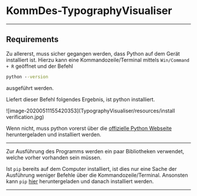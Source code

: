 # KommDes-TypographyVisualiser

---

## Requirements

Zu allererst, muss sicher gegangen werden, dass Python auf dem Gerät installiert ist.
Hierzu kann eine Kommandozeile/Terminal mittels `Win/Command + R` geöffnet und der Befehl

````` cmd
python --version
`````

ausgeführt werden.

Liefert dieser Befehl folgendes Ergebnis, ist python installiert.

![image-20200511155420353](TypographyVisualiser/resources/install verification.jpg)

Wenn nicht, muss python vorerst über die [offizielle Python Webseite][1] heruntergeladen und installiert werden.

---

Zur Ausführung des Programms werden ein paar Bibliotheken verwendet, welche vorher vorhanden sein müssen.

Ist `pip` bereits auf dem Computer installiert, ist dies nur eine Sache der Ausführung weniger Befehle über die Kommandozeile/Terminal.
Ansonsten kann  `pip` [hier][2] heruntergeladen und danach installiert werden.

<Bibliotheken hier>

---



[1]: https://www.python.org/downloads/
[2]: https://pypi.org/project/pip/

